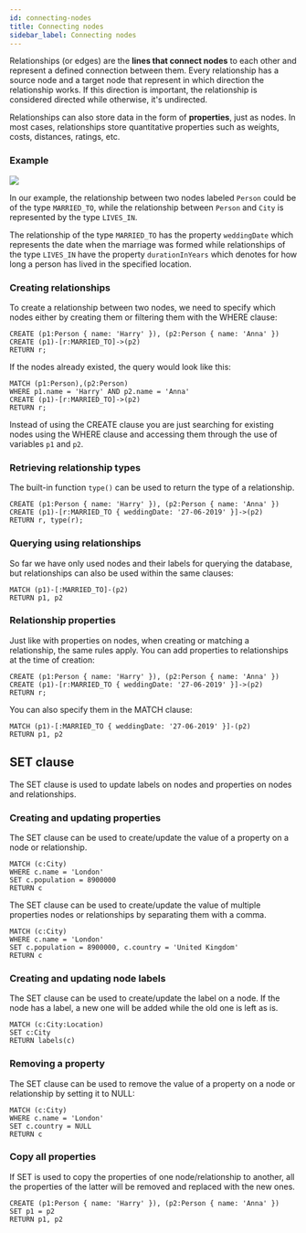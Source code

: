 ```yaml
---
id: connecting-nodes
title: Connecting nodes
sidebar_label: Connecting nodes
---
```


Relationships (or edges) are the **lines that connect nodes** to each other and represent a defined connection between them. Every relationship has a source node and a target node that represent in which direction the relationship works. If this direction is important, the relationship is considered directed while otherwise, it's undirected. 

Relationships can also store data in the form of **properties**, just as nodes. In most cases, relationships store quantitative properties such as weights, costs, distances, ratings, etc. 

### Example

![](https://i.imgur.com/RuCvRBr.png)

In our example, the relationship between two nodes labeled `Person` could be of the type `MARRIED_TO`, while the relationship between `Person` and `City` is represented by the type `LIVES_IN`.

The relationship of the type `MARRIED_TO` has the property `weddingDate` which represents the date when the marriage was formed while relationships of the type `LIVES_IN` have the property `durationInYears` which denotes for how long a person has lived in the specified location.

### Creating relationships

To create a relationship between two nodes, we need to specify which nodes either by creating them or filtering them with the WHERE clause:

```cypher
CREATE (p1:Person { name: 'Harry' }), (p2:Person { name: 'Anna' })
CREATE (p1)-[r:MARRIED_TO]->(p2)
RETURN r;
```

If the nodes already existed, the query would look like this:

```cypher
MATCH (p1:Person),(p2:Person)
WHERE p1.name = 'Harry' AND p2.name = 'Anna'
CREATE (p1)-[r:MARRIED_TO]->(p2)
RETURN r;
```

Instead of using the CREATE clause you are just searching for existing nodes using the WHERE clause and accessing them through the use of variables `p1` and `p2`.

### Retrieving relationship types

The built-in function `type()` can be used to return the type of a relationship.

```cypher
CREATE (p1:Person { name: 'Harry' }), (p2:Person { name: 'Anna' })
CREATE (p1)-[r:MARRIED_TO { weddingDate: '27-06-2019' }]->(p2)
RETURN r, type(r);
```

### Querying using relationships

So far we have only used nodes and their labels for querying the database, but relationships can also be used within the same clauses:

```cypher
MATCH (p1)-[:MARRIED_TO]-(p2)
RETURN p1, p2
```

### Relationship properties

Just like with properties on nodes, when creating or matching a relationship, the same rules apply. You can add properties to relationships at the time of creation:

```cypher
CREATE (p1:Person { name: 'Harry' }), (p2:Person { name: 'Anna' })
CREATE (p1)-[r:MARRIED_TO { weddingDate: '27-06-2019' }]->(p2)
RETURN r;
```

You can also specify them in the MATCH clause:

```cypher
MATCH (p1)-[:MARRIED_TO { weddingDate: '27-06-2019' }]-(p2)
RETURN p1, p2
```

## SET clause

The SET clause is used to update labels on nodes and properties on nodes and relationships.

### Creating and updating properties

The SET clause can be used to create/update the value of a property on a node or relationship.

```cypher
MATCH (c:City)
WHERE c.name = 'London'
SET c.population = 8900000
RETURN c
```

The SET clause can be used to create/update the value of multiple properties nodes or relationships by separating them with a comma.

```cypher
MATCH (c:City)
WHERE c.name = 'London'
SET c.population = 8900000, c.country = 'United Kingdom'
RETURN c
```

### Creating and updating node labels

The SET clause can be used to create/update the label on a node. If the node has a label, a new one will be added while the old one is left as is.

```cypher
MATCH (c:City:Location)
SET c:City
RETURN labels(c)
```

### Removing a property

The SET clause can be used to remove the value of a property on a node or relationship by setting it to NULL:

```cypher
MATCH (c:City)
WHERE c.name = 'London'
SET c.country = NULL
RETURN c
```

### Copy all properties

If SET is used to copy the properties of one node/relationship to another, all the properties of the latter will be removed and replaced with the new ones.

```cypher
CREATE (p1:Person { name: 'Harry' }), (p2:Person { name: 'Anna' })
SET p1 = p2
RETURN p1, p2
```


